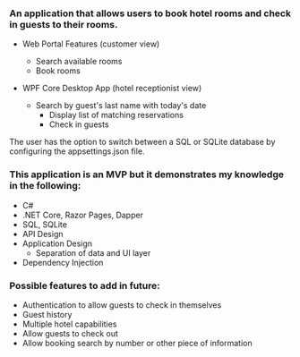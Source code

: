 ### An application that allows users to book hotel rooms and check in guests to their rooms.

- Web Portal Features (customer view)

  - Search available rooms
  - Book rooms

- WPF Core Desktop App (hotel receptionist view)
  - Search by guest's last name with today's date
    - Display list of matching reservations
    - Check in guests

The user has the option to switch between a SQL or SQLite database by configuring the appsettings.json file.

### This application is an MVP but it demonstrates my knowledge in the following:

- C#
- .NET Core, Razor Pages, Dapper
- SQL, SQLite
- API Design
- Application Design
  - Separation of data and UI layer
- Dependency Injection

### Possible features to add in future:

- Authentication to allow guests to check in themselves
- Guest history
- Multiple hotel capabilities
- Allow guests to check out
- Allow booking search by number or other piece of information
